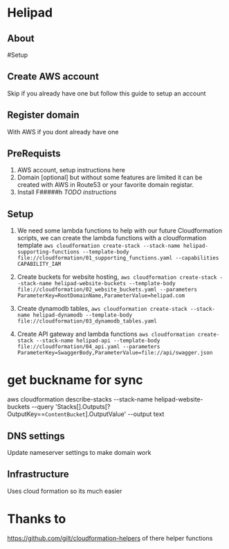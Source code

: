 # Helipad

## About


#Setup

## Create AWS account
Skip if you already have one but follow this guide to setup an account

## Register domain
With AWS if you dont already have one

## PreRequists

1. AWS account, setup instructions here
2. Domain [optional] but without some features are limited it can be created with AWS in Route53 or your favorite domain registar.
3. Install F#####h *TODO instructions*

## Setup

1. We need some lambda functions to help with our future Cloudformation scripts, we can create the lambda functions with a cloudformation template `aws cloudformation create-stack --stack-name helipad-supporting-functions --template-body file://cloudformation/01_supporting_functions.yaml --capabilities CAPABILITY_IAM`

2. Create buckets for website hosting, `aws cloudformation create-stack --stack-name helipad-website-buckets --template-body file://cloudformation/02_website_buckets.yaml --parameters ParameterKey=RootDomainName,ParameterValue=helipad.com`

3. Create dynamodb tables, `aws cloudformation create-stack --stack-name helipad-dynamodb --template-body file://cloudformation/03_dynamodb_tables.yaml`

4. Create API gateway and lambda functions `aws cloudformation create-stack --stack-name helipad-api --template-body file://cloudformation/04_api.yaml --parameters ParameterKey=SwaggerBody,ParameterValue=file://api/swagger.json`

# get buckname for sync
aws cloudformation describe-stacks --stack-name helipad-website-buckets --query 'Stacks[].Outputs[?OutputKey==`ContentBucket`].OutputValue' --output text


## DNS settings
Update nameserver settings to make domain work

## Infrastructure
Uses cloud formation so its much easier


# Thanks to
https://github.com/gilt/cloudformation-helpers of there helper functions